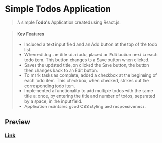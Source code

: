 # Simple Todos Application

> A simple **Todo's** Application created using React.js.

> #### Key Features
>
> - Included a text input field and an Add button at the top of the todo list.
> - When editing the title of a todo, placed an Edit button next to each todo item. This button changes to a Save button when clicked.
> - Saves the updated title, on clicked the Save button, the button then changes back to an Edit button.
> - To mark tasks as complete, added a checkbox at the beginning of each todo item. This checkbox, when checked, strikes out the corresponding todo item.
> - Implemented a functionality to add multiple todos with the same title at once, by entering the title and number of todos, separated by a space, in the input field.
> - Application maintains good CSS styling and responsiveness.

## Preview

### <a href="https://simptodosrjs.ccbp.tech" target="_blank">Link</a>
